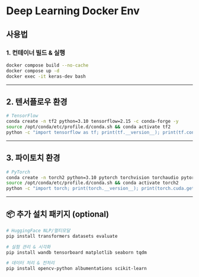 # Deep Learning Docker Env

## 사용법

### 1. 컨테이너 빌드 & 실행

```bash
docker compose build --no-cache
docker compose up -d
docker exec -it keras-dev bash
```

---
## 2. 텐서플로우 환경

```bash
# TensorFlow
conda create -n tf2 python=3.10 tensorflow=2.15 -c conda-forge -y
source /opt/conda/etc/profile.d/conda.sh && conda activate tf2
python -c "import tensorflow as tf; print(tf.__version__); print(tf.config.list_physical_devices('GPU'))"
```

---
## 3. 파이토치 환경

```bash
# PyTorch
conda create -n torch2 python=3.10 pytorch torchvision torchaudio pytorch-cuda=12.1 -c pytorch -c nvidia -y
source /opt/conda/etc/profile.d/conda.sh && conda activate torch2
python -c "import torch; print(torch.__version__); print(torch.cuda.get_device_name(0))"
```

---

## 📦 추가 설치 패키지 (optional)

```bash
# HuggingFace NLP/멀티모달
pip install transformers datasets evaluate

# 실험 관리 & 시각화
pip install wandb tensorboard matplotlib seaborn tqdm

# 데이터 처리 & 전처리
pip install opencv-python albumentations scikit-learn
```
